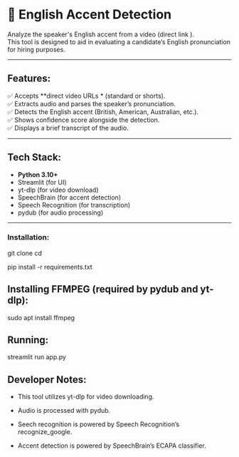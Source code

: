 # 🎤 English Accent Detection

Analyze the speaker's English accent from a video (direct link ).  
This tool is designed to aid in evaluating a candidate’s English pronunciation for hiring purposes.

---

## Features:

✅ Accepts **direct video URLs * (standard or shorts).  
✅ Extracts audio and parses the speaker’s pronunciation.  
✅ Detects the English accent (British, American, Australian, etc.).  
✅ Shows confidence score alongside the detection.  
✅ Displays a brief transcript of the audio.

---

## Tech Stack:

- **Python 3.10+**
- Streamlit (for UI)
- yt-dlp (for video download)
- SpeechBrain (for accent detection)
- Speech Recognition (for transcription)
- pydub (for audio processing)

---
### Installation:

git clone <your-repo-url>
cd <your-repo-name>

pip install -r requirements.txt

##  Installing FFMPEG (required by pydub and yt-dlp):

sudo apt install ffmpeg

## Running:
streamlit run app.py
## Developer Notes:
- This tool utilizes yt-dlp for video downloading.

- Audio is processed with pydub.

- Seech recognition is powered by Speech Recognition’s recognize_google.

- Accent detection is powered by SpeechBrain’s ECAPA classifier.


